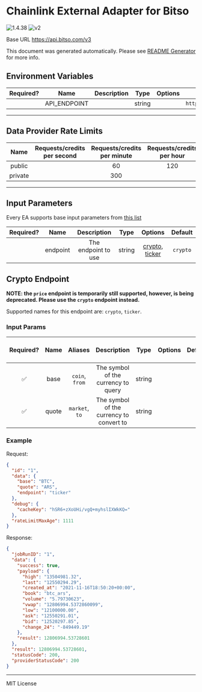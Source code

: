 # Chainlink External Adapter for Bitso

![1.4.38](https://img.shields.io/github/package-json/v/smartcontractkit/external-adapters-js?filename=packages/sources/bitso/package.json) ![v2](https://img.shields.io/badge/framework%20version-v2-blueviolet)

Base URL https://api.bitso.com/v3

This document was generated automatically. Please see [README Generator](../../scripts#readme-generator) for more info.

## Environment Variables

| Required? |     Name     | Description |  Type  | Options |          Default           |
| :-------: | :----------: | :---------: | :----: | :-----: | :------------------------: |
|           | API_ENDPOINT |             | string |         | `https://api.bitso.com/v3` |

---

## Data Provider Rate Limits

|  Name   | Requests/credits per second | Requests/credits per minute | Requests/credits per hour | Note |
| :-----: | :-------------------------: | :-------------------------: | :-----------------------: | :--: |
| public  |                             |             60              |            120            |      |
| private |                             |             300             |                           |      |

---

## Input Parameters

Every EA supports base input parameters from [this list](../../core/bootstrap#base-input-parameters)

| Required? |   Name   |     Description     |  Type  |                        Options                         | Default  |
| :-------: | :------: | :-----------------: | :----: | :----------------------------------------------------: | :------: |
|           | endpoint | The endpoint to use | string | [crypto](#crypto-endpoint), [ticker](#crypto-endpoint) | `crypto` |

## Crypto Endpoint

**NOTE: the `price` endpoint is temporarily still supported, however, is being deprecated. Please use the `crypto` endpoint instead.**

Supported names for this endpoint are: `crypto`, `ticker`.

### Input Params

| Required? | Name  |    Aliases     |               Description                |  Type  | Options | Default | Depends On | Not Valid With |
| :-------: | :---: | :------------: | :--------------------------------------: | :----: | :-----: | :-----: | :--------: | :------------: |
|    ✅     | base  | `coin`, `from` |   The symbol of the currency to query    | string |         |         |            |                |
|    ✅     | quote | `market`, `to` | The symbol of the currency to convert to | string |         |         |            |                |

### Example

Request:

```json
{
  "id": "1",
  "data": {
    "base": "BTC",
    "quote": "ARS",
    "endpoint": "ticker"
  },
  "debug": {
    "cacheKey": "hSR6+zXoUHi/vgQ+myhslIXWkKQ="
  },
  "rateLimitMaxAge": 1111
}
```

Response:

```json
{
  "jobRunID": "1",
  "data": {
    "success": true,
    "payload": {
      "high": "13504981.32",
      "last": "12550294.29",
      "created_at": "2021-11-16T18:50:20+00:00",
      "book": "btc_ars",
      "volume": "5.79730623",
      "vwap": "12806994.5372860099",
      "low": "12100000.00",
      "ask": "12550291.01",
      "bid": "12520297.85",
      "change_24": "-849449.19"
    },
    "result": 12806994.53728601
  },
  "result": 12806994.53728601,
  "statusCode": 200,
  "providerStatusCode": 200
}
```

---

MIT License
